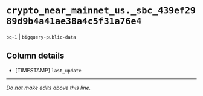 # `crypto_near_mainnet_us._sbc_439ef2989d9b4a41ae38a4c5f31a76e4`
`bq-1` | `bigquery-public-data`

## Column details
* [TIMESTAMP] `last_update`

-------------------------------------------------------------------------------
*Do not make edits above this line.*
